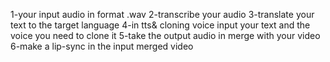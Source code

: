 1-your input audio in format .wav
2-transcribe your audio 
3-translate your text to the target language 
4-in tts& cloning voice input your text and the voice you need to clone it 
5-take the output audio in merge with your video
6-make a lip-sync in the input merged video 